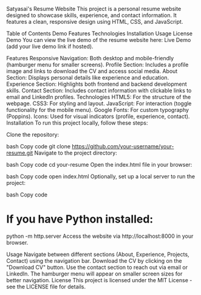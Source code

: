 Satyasai's Resume Website
This project is a personal resume website designed to showcase skills, experience, and contact information. It features a clean, responsive design using HTML, CSS, and JavaScript.

Table of Contents
Demo
Features
Technologies
Installation
Usage
License
Demo
You can view the live demo of the resume website here: Live Demo (add your live demo link if hosted).

Features
Responsive Navigation: Both desktop and mobile-friendly (hamburger menu for smaller screens).
Profile Section: Includes a profile image and links to download the CV and access social media.
About Section: Displays personal details like experience and education.
Experience Section: Highlights both frontend and backend development skills.
Contact Section: Includes contact information with clickable links to email and LinkedIn profiles.
Technologies
HTML5: For the structure of the webpage.
CSS3: For styling and layout.
JavaScript: For interaction (toggle functionality for the mobile menu).
Google Fonts: For custom typography (Poppins).
Icons: Used for visual indicators (profile, experience, contact).
Installation
To run this project locally, follow these steps:

Clone the repository:

bash
Copy code
git clone https://github.com/your-username/your-resume.git
Navigate to the project directory:

bash
Copy code
cd your-resume
Open the index.html file in your browser:

bash
Copy code
open index.html
Optionally, set up a local server to run the project:

bash
Copy code
# If you have Python installed:
python -m http.server
Access the website via http://localhost:8000 in your browser.

Usage
Navigate between different sections (About, Experience, Projects, Contact) using the navigation bar.
Download the CV by clicking on the "Download CV" button.
Use the contact section to reach out via email or LinkedIn.
The hamburger menu will appear on smaller screen sizes for better navigation.
License
This project is licensed under the MIT License - see the LICENSE file for details.
